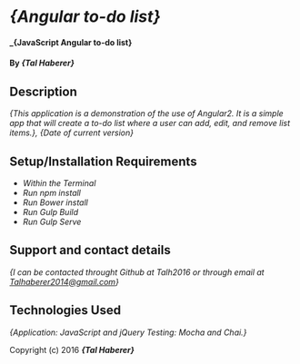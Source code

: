 # _{Angular to-do list}_

#### _{JavaScript Angular to-do list}

#### By _**{Tal Haberer}**_

## Description

_{This application is a demonstration of the use of Angular2. It is a simple app that will create a to-do list where a user can add, edit, and remove list items.}, {Date of current version}_

## Setup/Installation Requirements

* _Within the Terminal_
* _Run npm install_
* _Run Bower install_
* _Run Gulp Build_
* _Run Gulp Serve_

## Support and contact details

_{I can be contacted throught Github at Talh2016  or through email at Talhaberer2014@gmail.com}_

## Technologies Used

_{Application: JavaScript and jQuery Testing: Mocha and Chai.}_

Copyright (c) 2016 **_{Tal Haberer}_**
